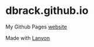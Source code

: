 # dbrack.github.io
My Github Pages [website](https://dbrack.github.io)

Made with [Lanyon](https://github.com/poole/lanyon)
